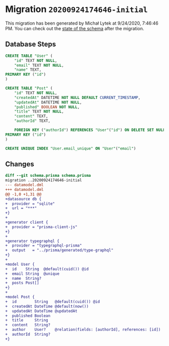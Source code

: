 # Migration `20200924174646-initial`

This migration has been generated by Michał Lytek at 9/24/2020, 7:46:46 PM.
You can check out the [state of the schema](./schema.prisma) after the migration.

## Database Steps

```sql
CREATE TABLE "User" (
    "id" TEXT NOT NULL,
    "email" TEXT NOT NULL,
    "name" TEXT,
PRIMARY KEY ("id")
)

CREATE TABLE "Post" (
    "id" TEXT NOT NULL,
    "createdAt" DATETIME NOT NULL DEFAULT CURRENT_TIMESTAMP,
    "updatedAt" DATETIME NOT NULL,
    "published" BOOLEAN NOT NULL,
    "title" TEXT NOT NULL,
    "content" TEXT,
    "authorId" TEXT,

    FOREIGN KEY ("authorId") REFERENCES "User"("id") ON DELETE SET NULL ON UPDATE CASCADE,
PRIMARY KEY ("id")
)

CREATE UNIQUE INDEX "User.email_unique" ON "User"("email")
```

## Changes

```diff
diff --git schema.prisma schema.prisma
migration ..20200924174646-initial
--- datamodel.dml
+++ datamodel.dml
@@ -1,0 +1,31 @@
+datasource db {
+  provider = "sqlite"
+  url = "***"
+}
+
+generator client {
+  provider = "prisma-client-js"
+}
+
+generator typegraphql {
+  provider = "typegraphql-prisma"
+  output   = "../prisma/generated/type-graphql"
+}
+
+model User {
+  id    String  @default(cuid()) @id
+  email String  @unique
+  name  String?
+  posts Post[]
+}
+
+model Post {
+  id        String   @default(cuid()) @id
+  createdAt DateTime @default(now())
+  updatedAt DateTime @updatedAt
+  published Boolean
+  title     String
+  content   String?
+  author    User?    @relation(fields: [authorId], references: [id])
+  authorId  String?
+}
```


